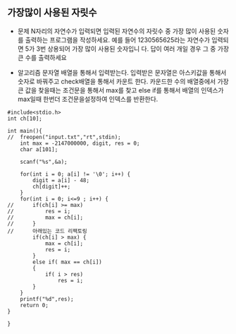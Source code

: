 ## 가장많이 사용된 자릿수

* 문제
    N자리의 자연수가 입력되면 입력된 자연수의 자릿수 중 가장 많이 사용된 숫자를 출력하는 프로그램을 작성하세요. 
    예를 들어 1230565625라는 자연수가 입력되면 5가 3번 상용되어 가장 많이 사용된 숫자입니 다. 
    답이 여러 개일 경우 그 중 가장 큰 수를 출력하세요

* 알고리즘 
문자열 배열을 통해서 입력받는다. 
입력받은 문자열은 아스키값을 통해서 숫자로 바꿔주고 check배열을 통해서 카운트 한다. 
카운드한 수의 배열중에서 가장 큰 값을 찾을때는 조건문을  통해서 max를 찾고 else if를 통해서 
배열의 인덱스가 max일때 한번더 조건문을설정하여 인덱스를 반환한다. 


```
#include<stdio.h>
int ch[10];

int main(){
//	freopen("input.txt","rt",stdin);
	int max = -2147000000, digit, res = 0;
	char a[101];
	
	scanf("%s",&a);
	
	for(int i = 0; a[i] != '\0'; i++) { 
		digit = a[i] - 48;
		ch[digit]++;
	}	
	for(int i = 0; i<=9 ; i++) {
//		if(ch[i] >= max)
//			res = i;
//			max = ch[i];
//		}	
//		아래있는 코드 리팩토링  
		if(ch[i] > max) {
			max = ch[i];
			res = i;
		}
		else if( max == ch[i])
		{
			if( i > res)
				res = i;
		}
	}	
	printf("%d",res);
	return 0;
}

}
```